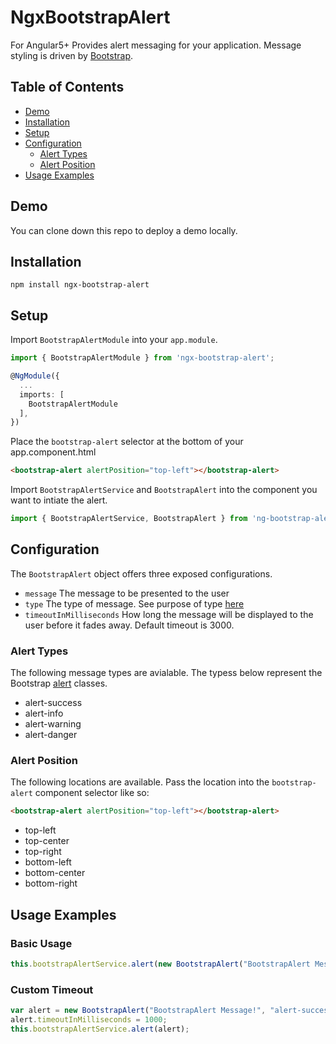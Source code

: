 # NgxBootstrapAlert
For Angular5+
Provides alert messaging for your application. Message styling is driven by [Bootstrap](https://getbootstrap.com/).

## Table of Contents
* [Demo](#demo)
* [Installation](#installation)
* [Setup](#setup)
* [Configuration](#configuration)
    * [Alert Types](#alert-types)
    * [Alert Position](#alert-position)
* [Usage Examples](#usage-examples)

## Demo
You can clone down this repo to deploy a demo locally.

## Installation
```
npm install ngx-bootstrap-alert
```

## Setup
Import ```BootstrapAlertModule``` into your ```app.module```.
```typescript
import { BootstrapAlertModule } from 'ngx-bootstrap-alert';

@NgModule({
  ...
  imports: [
    BootstrapAlertModule
  ],
})
```
Place the ```bootstrap-alert``` selector at the bottom of your app.component.html
```html
<bootstrap-alert alertPosition="top-left"></bootstrap-alert>
```
Import ```BootstrapAlertService``` and ```BootstrapAlert``` into the component you want to intiate the alert.
```typescript
import { BootstrapAlertService, BootstrapAlert } from 'ng-bootstrap-alert';
```

## Configuration
The ```BootstrapAlert``` object offers three exposed configurations.
* ```message``` The message to be presented to the user
* ```type``` The type of message. See purpose of type [here](#alert-types)
* ```timeoutInMilliseconds``` How long the message will be displayed to the user before it fades away. Default timeout is 3000.

### Alert Types
The following message types are avialable. The typess below represent the Bootstrap [alert](https://v4-alpha.getbootstrap.com/components/alerts/) classes.
* alert-success
* alert-info
* alert-warning
* alert-danger

### Alert Position
The following locations are available. Pass the location into the ```bootstrap-alert``` component selector like so:
```html
<bootstrap-alert alertPosition="top-left"></bootstrap-alert>
```
* top-left
* top-center
* top-right
* bottom-left
* bottom-center
* bottom-right

## Usage Examples
### Basic Usage
```typescript
this.bootstrapAlertService.alert(new BootstrapAlert("BootstrapAlert Message!", "alert-success"));
```
### Custom Timeout
```typescript
var alert = new BootstrapAlert("BootstrapAlert Message!", "alert-success");
alert.timeoutInMilliseconds = 1000;
this.bootstrapAlertService.alert(alert);
```
